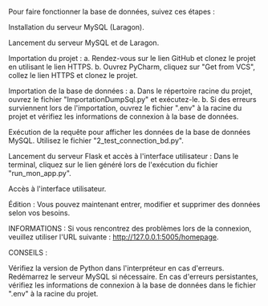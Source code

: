 Pour faire fonctionner la base de données, suivez ces étapes :

Installation du serveur MySQL (Laragon).

Lancement du serveur MySQL et de Laragon.

Importation du projet :
a. Rendez-vous sur le lien GitHub et clonez le projet en utilisant le lien HTTPS.
b. Ouvrez PyCharm, cliquez sur "Get from VCS", collez le lien HTTPS et clonez le projet.

Importation de la base de données :
a. Dans le répertoire racine du projet, ouvrez le fichier "ImportationDumpSql.py" et exécutez-le.
b. Si des erreurs surviennent lors de l'importation, ouvrez le fichier ".env" à la racine du projet et vérifiez les informations de connexion à la base de données.

Exécution de la requête pour afficher les données de la base de données MySQL.
Utilisez le fichier "2_test_connection_bd.py".

Lancement du serveur Flask et accès à l'interface utilisateur :
Dans le terminal, cliquez sur le lien généré lors de l'exécution du fichier "run_mon_app.py".

Accès à l'interface utilisateur.

Édition :
Vous pouvez maintenant entrer, modifier et supprimer des données selon vos besoins.

INFORMATIONS :
Si vous rencontrez des problèmes lors de la connexion, veuillez utiliser l'URL suivante : http://127.0.0.1:5005/homepage.

CONSEILS :

Vérifiez la version de Python dans l'interpréteur en cas d'erreurs.
Redémarrez le serveur MySQL si nécessaire.
En cas d'erreurs persistantes, vérifiez les informations de connexion à la base de données dans le fichier ".env" à la racine du projet.
